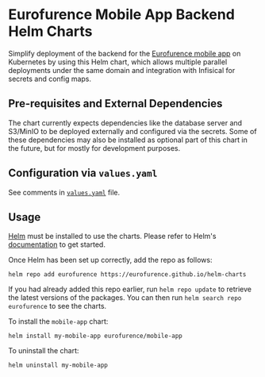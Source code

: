 # Eurofurence Mobile App Backend Helm Charts

Simplify deployment of the backend for the [Eurofurence mobile app](https://app.eurofurence.org) on Kubernetes by using this Helm chart, which allows multiple parallel deployments under the same domain and integration with Infisical for secrets and config maps.

## Pre-requisites and External Dependencies

The chart currently expects dependencies like the database server and S3/MinIO to be deployed externally and configured via the secrets.
Some of these dependencies may also be installed as optional part of this chart in the future, but for mostly for development purposes.

## Configuration via `values.yaml`

See comments in [`values.yaml`](./charts/mobile-app/values.yaml) file.

## Usage

[Helm](https://helm.sh) must be installed to use the charts.
Please refer to Helm's [documentation](https://helm.sh/docs) to get started.

Once Helm has been set up correctly, add the repo as follows:

  `helm repo add eurofurence https://eurofurence.github.io/helm-charts`

If you had already added this repo earlier, run `helm repo update` to retrieve the latest versions of the packages.
You can then run `helm search repo eurofurence` to see the charts.

To install the `mobile-app` chart:

  `helm install my-mobile-app eurofurence/mobile-app`

To uninstall the chart:

  `helm uninstall my-mobile-app`
